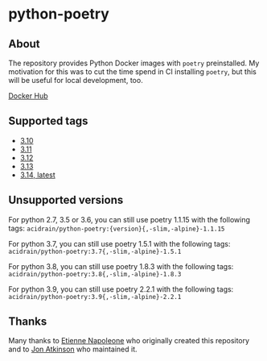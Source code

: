 # python-poetry

## About

The repository provides Python Docker images with `poetry` preinstalled. My motivation for this was to cut the time spend in CI installing `poetry`, but this will be useful for local development, too.

[Docker Hub](https://hub.docker.com/r/acidrain/python-poetry/)

## Supported tags

* [3.10](https://github.com/mathieu-lemay/python-poetry/blob/master/Dockerfile)
* [3.11](https://github.com/mathieu-lemay/python-poetry/blob/master/Dockerfile)
* [3.12](https://github.com/mathieu-lemay/python-poetry/blob/master/Dockerfile)
* [3.13](https://github.com/mathieu-lemay/python-poetry/blob/master/Dockerfile)
* [3.14, latest](https://github.com/mathieu-lemay/python-poetry/blob/master/Dockerfile)

## Unsupported versions
For python 2.7, 3.5 or 3.6, you can still use poetry 1.1.15 with the following tags:
`acidrain/python-poetry:{version}{,-slim,-alpine}-1.1.15`

For python 3.7, you can still use poetry 1.5.1 with the following tags:
`acidrain/python-poetry:3.7{,-slim,-alpine}-1.5.1`

For python 3.8, you can still use poetry 1.8.3 with the following tags:
`acidrain/python-poetry:3.8{,-slim,-alpine}-1.8.3`

For python 3.9, you can still use poetry 2.2.1 with the following tags:
`acidrain/python-poetry:3.9{,-slim,-alpine}-2.2.1`

## Thanks

Many thanks to [Etienne Napoleone](https://github.com/etienne-napoleone) who originally created this repository
and to [Jon Atkinson](https://github.com/jonatkinson) who maintained it.
